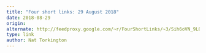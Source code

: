 ```yaml
---
title: "Four short links: 29 August 2018"
date: 2018-08-29
origin: 
alternate: http://feedproxy.google.com/~r/FourShortLinks/~3/Sih6oVN_9LQ/four-short-links-29-august-2018
type: link
author: Nat Torkington
---
```


